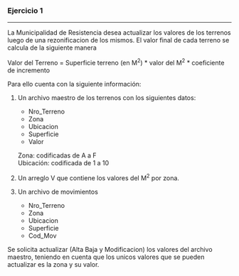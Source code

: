 ### Ejercicio 1
---
La Municipalidad de Resistencia desea actualizar los valores de los terrenos luego de una rezonificacion de los mismos.
El valor final de cada terreno se calcula de la siguiente manera

Valor del Terreno = Superficie terreno (en M<sup>2</sup>) * valor del M<sup>2</sup> * coeficiente de incremento  

Para ello cuenta con la siguiente información: 

1. Un archivo maestro de los terrenos con los siguientes datos:

	<ul class='fileul'>
		<li>Nro_Terreno
		<li>Zona
		<li>Ubicacion
		<li>Superficie
		<li>Valor	
	</ul>

	Zona: codificadas de A a F  
	Ubicación: codificada de 1 a 10

2. Un arreglo V que contiene los valores del M<sup>2</sup> por zona.
3. Un archivo de movimientos


	<ul class='fileul'>
		<li>Nro_Terreno
		<li>Zona
		<li>Ubicacion
		<li>Superficie
		<li>Cod_Mov
	</ul>

Se solicita actualizar (Alta Baja y Modificacion) los valores del archivo maestro, teniendo en cuenta que los unicos valores que se pueden actualizar es la zona y su valor.